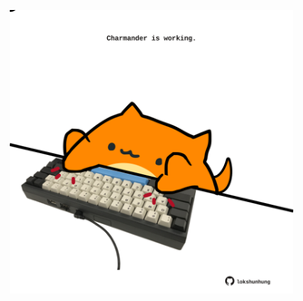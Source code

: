 <!-- built at 01/03/2021, 23:01:25 UTC -->
<p align="center">
  <img width="500" height="500" src="./ReadmeImage.svg">
</p>
